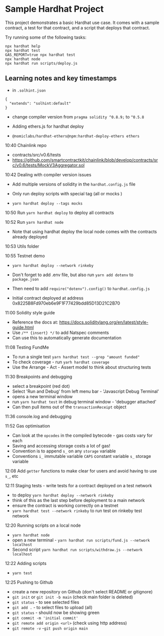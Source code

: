 # Sample Hardhat Project

This project demonstrates a basic Hardhat use case. It comes with a sample contract, a test for that contract, and a script that deploys that contract.

Try running some of the following tasks:

```shell
npx hardhat help
npx hardhat test
GAS_REPORT=true npx hardhat test
npx hardhat node
npx hardhat run scripts/deploy.js
```

## Learning notes and key timestamps

- in `.solhint.json`

```
{
  "extends": "solhint:default"
}
```
- change compiler version from ```pragma solidity ^0.8.9;``` to ```^0.5.8```

- Adding ethers.js for hardhat deploy
- ```@nomiclabs/hardhat-ethers@npm:hardhat-deploy-ethers ethers```

10:40 Chainlink repo
- contracts/src/v0.6/tests
- https://github.com/smartcontractkit/chainlink/blob/develop/contracts/src/v0.6/tests/MockV3Aggregator.sol

10:42 Dealing with compiler version issues 
- Add multiple versions of solidity in the ```hardhat.config.js``` file

- Only run deploy scripts with special tag (all or mocks )
- ```yarn hardhat deploy --tags mocks```

10:50 Run ```yarn hardhat deploy``` to deploy all contracts 

10:52 Run ```yarn hardhat node``` 
- Note that using hardhat deploy the local node comes with the contracts already deployed

10:53 Utils folder

10:55 Testnet demo
- ```yarn hardhat deploy --network rinkeby```

- Don't forget to add .env file, but also run ```yarn add dotenv``` to ```package.json```
- Then need to add ```require("dotenv").config()``` to ```hardhat.config.js```

- Initial contract deployed at address 0x8225B8Fd970eb6e9F1F77429bdd85D13D21C2B70

11:00 Solidity style guide

- Reference the docs at: https://docs.soliditylang.org/en/latest/style-guide.html
- Use ```/** {insert} */``` to add Natspec comments
- Can use this to automatically generate documentation

11:08 Testing FundMe
- To run a single test ```yarn hardhat test --grep "amount funded"```
- To check coverage - run ```yarh hardhat coverage```
- Use the Arrange - Act - Assert model to think about structuring tests

11:30 Breakpoints and debugging
- select a breakpoint (red dot)
- Select 'Run and Debug' from left menu bar - 'Javascript Debug Terminal'
- opens a new terminal window
- run ```yarn hardhat test``` in debug terminal window - 'debugger attached'
- Can then pull items out of the ```transactionReceipt``` object

11:36 console.log and debugging

11:52 Gas optimisation
- Can look at the ```opcodes``` in the compiled bytecode - gas costs vary for each
- Saving and accessing storage costs a lot of gas!
- Convention is to append ```s_``` on any ```storage``` variable
- Conventions 
  ```i_``` immutable variable
  ```CAPS``` constant variable
  ```s_``` storage variable

12:08 Add ```getter``` functions to make clear for users and avoid having to use ```s_```, etc

12:11 Staging tests - write tests for a contract deployed on a test network 
- to deploy ```yarn hardhat deploy --network rinkeby```
- think of this as the last step before deployment to a main network
- ensure the contract is working correctly on a testnet
- ```yarn hardhat test --network rinkeby``` to run test on rinkeby test network

12:20 Running scripts on a local node
- ```yarn hardhat node```
- open a new terminal - ```yarn hardhat run scripts/fund.js --network localhost```
- Second script ```yarn hardhat run scripts/withdraw.js --network localhost```

12:22 Adding scripts
- ```yarn test```

12:25 Pushing to Github
- create a new repository on Github (don't select README or gitignore)
- ```git init``` or ```git init -b main``` (check main folder is deleted)
- ```git status``` - to see selected files
- ```git add .``` - to select files to upload (all)
- ```git status``` - should now be showing green
- ```git commit -m 'initial commit'```
- ```git remote add origin <url>``` (check using http address)
- ```git remote -v```
-```git push origin main```


